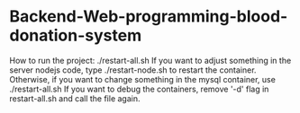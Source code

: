 # Backend-Web-programming-blood-donation-system
How to run the project: ./restart-all.sh
If you want to adjust something in the server nodejs code, type ./restart-node.sh to restart the container. Otherwise, 
if you want to change something in the mysql container, use ./restart-all.sh
If you want to debug the containers, remove '-d' flag in restart-all.sh and call the file again.